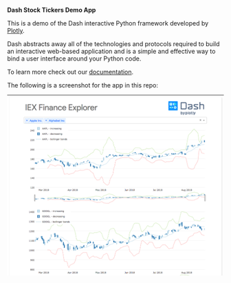**Dash Stock Tickers Demo App**

This is a demo of the Dash interactive Python framework developed by [Plotly](https://plot.ly/).

Dash abstracts away all of the technologies and protocols required to build an interactive web-based application and is a simple and effective way to bind a user interface around your Python code.

To learn more check out our [documentation](http://dash-docs.herokuapp.com/dash/).

The following is a screenshot for the app in this repo:


![Alt desc](https://github.com/plotly/dash-stock-tickers-demo-app/raw/master/Screenshots/Screenshot.png)
